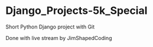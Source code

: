 # Django_Projects-5k_Special
Short Python Django project with Git
 
Done with live stream by JimShapedCoding